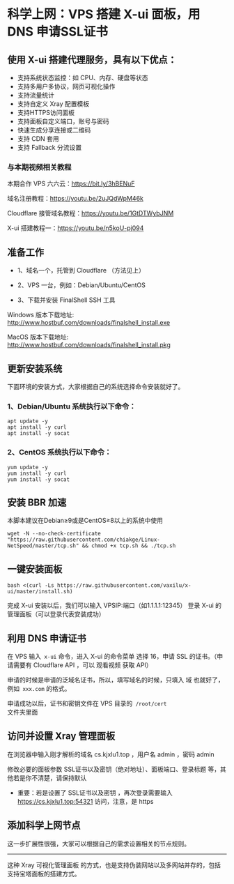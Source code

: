 # 科学上网：VPS 搭建 X-ui 面板，用 DNS 申请SSL证书

## 使用 X-ui 搭建代理服务，具有以下优点：

- 支持系统状态监控：如 CPU、内存、硬盘等状态
- 支持多用户多协议，网页可视化操作
- 支持流量统计
- 支持自定义 Xray 配置模板
- 支持HTTPS访问面板
- 支持面板自定义端口，账号与密码
- 快速生成分享连接或二维码
- 支持 CDN 套用
- 支持 Fallback 分流设置

### 与本期视频相关教程

本期合作 VPS 六六云：https://bit.ly/3hBENuF

域名注册教程：https://youtu.be/2uJQdWpM46k

Cloudflare 接管域名教程：https://youtu.be/1GtDTWybJNM

X-ui 搭建教程一：https://youtu.be/n5koU-pj094

## 准备工作

- 1、域名一个，托管到 Cloudflare （方法见上）

- 2、VPS 一台，例如：Debian/Ubuntu/CentOS

- 3、下载并安装 FinalShell SSH 工具

Windows 版本下载地址:
http://www.hostbuf.com/downloads/finalshell_install.exe

MacOS 版本下载地址:
http://www.hostbuf.com/downloads/finalshell_install.pkg

 

## 更新安装系统
下面环境的安装方式，大家根据自己的系统选择命令安装就好了。
### 1、Debian/Ubuntu 系统执行以下命令：
    apt update -y         
    apt install -y curl    
    apt install -y socat    
    
### 2、CentOS 系统执行以下命令：   

    yum update -y         
    yum install -y curl   
    yum install -y socat   

 ## 安装 BBR 加速
 本脚本建议在Debian≥9或是CentOS≥8以上的系统中使用
 
    wget -N --no-check-certificate "https://raw.githubusercontent.com/chiakge/Linux-NetSpeed/master/tcp.sh" && chmod +x tcp.sh && ./tcp.sh
 
 ## 一键安装面板
    bash <(curl -Ls https://raw.githubusercontent.com/vaxilu/x-ui/master/install.sh)
 
 完成 X-ui 安装以后，我们可以输入 VPSIP:端口（如1.1.1.1:12345） 登录 X-ui 的管理面板（可以登录代表安装成功）

## 利用 DNS 申请证书

在 VPS 输入<code> x-ui</code>  命令，进入 X-ui 的命令菜单
选择 16，申请 SSL 的证书。（申请需要有 Cloudflare API ，可以 观看视频 获取 API）

申请的时候是申请的泛域名证书，所以，填写域名的时候，只填入 域 也就好了，例如<code>  xxx.com</code>  的格式。

申请成功以后，证书和密钥文件在 VPS 目录的<code> /root/cert </code>文件夹里面

##  访问并设置 Xray 管理面板
在浏览器中输入刚才解析的域名 cs.kjxlu1.top ，用户名 admin ，密码 admin

修改必要的面板参数 SSL证书以及密钥（绝对地址）、面板端口、登录标题 等，其他若是你不清楚，请保持默认

-  重要：若是设置了 SSL证书以及密钥 ，再次登录需要输入 https://cs.kjxlu1.top:54321 访问，注意，是 https
 
 ## 添加科学上网节点
 这一步扩展性很强，大家可以根据自己的需求设置相关的节点规则。

 ----------------
这种 Xray 可视化管理面板 的方式，也是支持伪装网站以及多网站并存的，包括支持宝塔面板的搭建方式。
